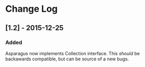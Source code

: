 # Change Log

## [1.2] - 2015-12-25
### Added
Asparagus now implements Collection interface.
This *should* be backawards compatible, but can be source of a new bugs.
